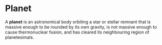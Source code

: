 # Planet

A **planet** is an astronomical body orbiting a star or stellar remnant that is massive enough to be rounded by its own gravity, is not massive enough to cause thermonuclear fusion, and has cleared its neighbouring region of planetesimals.
